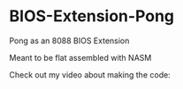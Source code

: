 # BIOS-Extension-Pong
Pong as an 8088 BIOS Extension

Meant to be flat assembled with NASM

Check out my video about making the code: 
